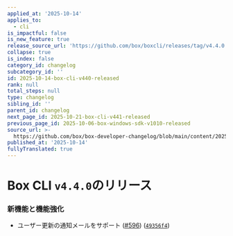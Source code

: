 ```yaml
---
applied_at: '2025-10-14'
applies_to:
  - cli
is_impactful: false
is_new_feature: true
release_source_url: 'https://github.com/box/boxcli/releases/tag/v4.4.0'
collapse: true
is_index: false
category_id: changelog
subcategory_id: ''
id: 2025-10-14-box-cli-v440-released
rank: null
total_steps: null
type: changelog
sibling_id: ''
parent_id: changelog
next_page_id: 2025-10-21-box-cli-v441-released
previous_page_id: 2025-10-06-box-windows-sdk-v1010-released
source_url: >-
  https://github.com/box/box-developer-changelog/blob/main/content/2025/10-14-box-cli-v440-released.md
published_at: '2025-10-14'
fullyTranslated: true
---
```

# Box CLI `v4.4.0`のリリース

### 新機能と機能強化

* ユーザー更新の通知メールをサポート ([#596][1]) ([`49356f4`][2])

[1]: https://github.com/box/boxcli/issues/596

[2]: https://github.com/box/boxcli/commit/49356f4ad954caf0c0d60646debc2bc047bddf7a
